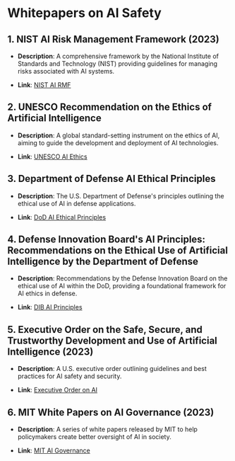 # Whitepapers on AI Safety

## 1. NIST AI Risk Management Framework (2023)

- **Description**: A comprehensive framework by the National Institute of Standards and Technology (NIST) providing guidelines for managing risks associated with AI systems.

- **Link**: [NIST AI RMF](https://www.nist.gov/document/ai-risk-management-framework)

## 2. UNESCO Recommendation on the Ethics of Artificial Intelligence

- **Description**: A global standard-setting instrument on the ethics of AI, aiming to guide the development and deployment of AI technologies.

- **Link**: [UNESCO AI Ethics](https://unesdoc.unesco.org/ark:/48223/pf0000380455)

## 3. Department of Defense AI Ethical Principles

- **Description**: The U.S. Department of Defense's principles outlining the ethical use of AI in defense applications.

- **Link**: [DoD AI Ethical Principles](https://media.defense.gov/2020/Feb/24/2002252837/-1/-1/0/DOD-AI-ETHICAL-PRINCIPLES.PDF)

## 4. Defense Innovation Board's AI Principles: Recommendations on the Ethical Use of Artificial Intelligence by the Department of Defense

- **Description**: Recommendations by the Defense Innovation Board on the ethical use of AI within the DoD, providing a foundational framework for AI ethics in defense.

- **Link**: [DIB AI Principles](https://media.defense.gov/2019/Oct/31/2002204458/-1/-1/0/DIB_AI_PRINCIPLES_PRIMARY_DOCUMENT.PDF)

## 5. Executive Order on the Safe, Secure, and Trustworthy Development and Use of Artificial Intelligence (2023)

- **Description**: A U.S. executive order outlining guidelines and best practices for AI safety and security.

- **Link**: [Executive Order on AI](https://www.whitehouse.gov/briefing-room/presidential-actions/2023/10/30/executive-order-on-the-safe-secure-and-trustworthy-development-and-use-of-artificial-intelligence/)

## 6. MIT White Papers on AI Governance (2023)

- **Description**: A series of white papers released by MIT to help policymakers create better oversight of AI in society.

- **Link**: [MIT AI Governance](https://news.mit.edu/2023/mit-group-releases-white-papers-governance-ai-1211)